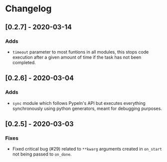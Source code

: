 # Changelog

## [0.2.7] - 2020-03-14
### Adds
* `timeout` parameter to most funtions in all modules, this stops code execution after a given amount of time if the task has not been completed.

## [0.2.6] - 2020-03-04
### Adds
* `sync` module which follows Pypeln's API but executes everything synchronously using python generators, meant for debugging purposes.

## [0.2.5] - 2020-03-03
### Fixes
* Fixed critical bug (#29) related to `**kwarg` arguments created in `on_start` not being passed to `on_done`.